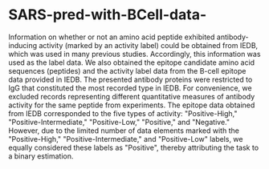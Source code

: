 # SARS-pred-with-BCell-data-

Information on whether or not an amino acid peptide exhibited antibody-inducing activity (marked by an activity label) could be obtained from IEDB, which was used in many previous studies. Accordingly, this information was used as the label data. We also obtained the epitope candidate amino acid sequences (peptides) and the activity label data from the B-cell epitope data provided in IEDB. The presented antibody proteins were restricted to IgG that constituted the most recorded type in IEDB. For convenience, we excluded records representing different quantitative measures of antibody activity for the same peptide from experiments. The epitope data obtained from IEDB corresponded to the five types of activity: "Positive-High," "Positive-Intermediate," "Positive-Low," "Positive," and "Negative." However, due to the limited number of data elements marked with the "Positive-High," "Positive-Intermediate," and "Positive-Low" labels, we equally considered these labels as "Positive", thereby attributing the task to a binary estimation.
